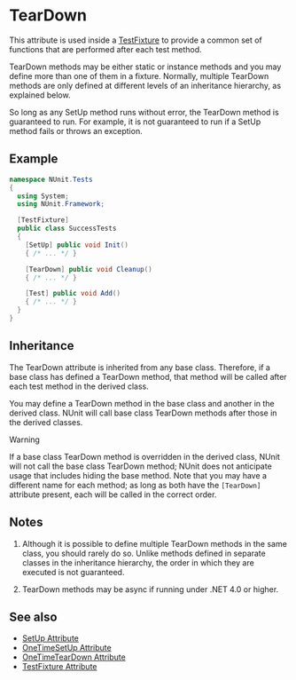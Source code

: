 # TearDown

This attribute is used inside a [TestFixture](xref:testfixtureattribute) to provide a common set of functions that are
performed after each test method.

TearDown methods may be either static or instance methods and you may define more than one of them in a fixture.
Normally, multiple TearDown methods are only defined at different levels of an inheritance hierarchy, as explained
below.

So long as any SetUp method runs without error, the TearDown method is guaranteed to run. For example, it is not
guaranteed to run if a SetUp method fails or throws an exception.

## Example

```csharp
namespace NUnit.Tests
{
  using System;
  using NUnit.Framework;

  [TestFixture]
  public class SuccessTests
  {
    [SetUp] public void Init()
    { /* ... */ }

    [TearDown] public void Cleanup()
    { /* ... */ }

    [Test] public void Add()
    { /* ... */ }
  }
}
```

## Inheritance

The TearDown attribute is inherited from any base class. Therefore, if a base class has defined a TearDown method, that
method will be called after each test method in the derived class.

You may define a TearDown method in the base class and another in the derived class. NUnit will call base class TearDown
methods after those in the derived classes.

> [!WARNING]
> If a base class TearDown method is overridden in the derived class, NUnit will not call the base class
> TearDown method; NUnit does not anticipate usage that includes hiding the base method. Note that you may have a
> different name for each method; as long as both have the `[TearDown]` attribute present, each will be called in the
> correct order.

## Notes

1. Although it is possible to define multiple TearDown methods in the same class, you should rarely do so. Unlike
   methods defined in separate classes in the inheritance hierarchy, the order in which they are executed is not
   guaranteed.

2. TearDown methods may be async if running under .NET 4.0 or higher.

## See also

* [SetUp Attribute](setup.md)
* [OneTimeSetUp Attribute](onetimesetup.md)
* [OneTimeTearDown Attribute](onetimeteardown.md)
* [TestFixture Attribute](testfixture.md)
